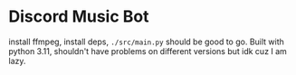 # Discord Music Bot
install ffmpeg, install deps, `./src/main.py` should be good to go. Built with python 3.11, shouldn't have problems on different versions but idk cuz I am lazy.